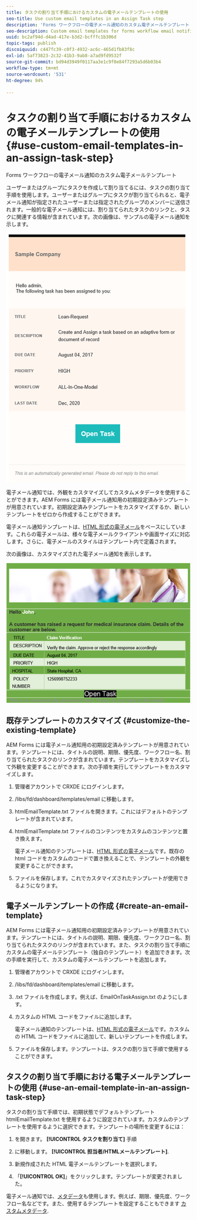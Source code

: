 ```yaml
---
title: タスクの割り当て手順におけるカスタムの電子メールテンプレートの使用
seo-title: Use custom email templates in an Assign Task step
description: 'Forms ワークフローの電子メール通知のカスタム電子メールテンプレート '
seo-description: Custom email templates for forms workflow email notifications
uuid: bc2af94d-d4ad-417e-b3d2-bcfffc1b306d
topic-tags: publish
discoiquuid: c447fc39-c0f3-4932-ac6c-465d1fb83f8c
exl-id: 5af73823-2c32-41b3-9ab8-a7ad9fd9532f
source-git-commit: bd94d3949f0117aa3e1c9f0e84f7293a5d6b03b4
workflow-type: tm+mt
source-wordcount: '531'
ht-degree: 94%

---
```


# タスクの割り当て手順におけるカスタムの電子メールテンプレートの使用 {#use-custom-email-templates-in-an-assign-task-step}

Forms ワークフローの電子メール通知のカスタム電子メールテンプレート

ユーザーまたはグループにタスクを作成して割り当てるには、タスクの割り当て手順を使用します。ユーザーまたはグループにタスクが割り当てられると、電子メール通知が指定されたユーザーまたは指定されたグループのメンバーに送信されます。一般的な電子メール通知には、割り当てられたタスクのリンクと、タスクに関連する情報が含まれています。次の画像は、サンプルの電子メール通知を示します。

![初期設定済みテンプレートを使用した電子メール通知](do-not-localize/default-email-template.png)

電子メール通知では、外観をカスタマイズしてカスタムメタデータを使用することができます。AEM Forms には電子メール通知用の初期設定済みテンプレートが用意されています。初期設定済みテンプレートをカスタマイズするか、新しいテンプレートをゼロから作成することができます。

電子メール通知テンプレートは、[HTML 形式の電子メール](https://en.wikipedia.org/wiki/HTML_email)をベースにしています。これらの電子メールは、様々な電子メールクライアントや画面サイズに対応します。さらに、電子メールのスタイルはテンプレート内で定義されます。

次の画像は、カスタマイズされた電子メール通知を表示します。

![カスタムテンプレートを使用した電子メール通知](do-not-localize/customized-email.png)

## 既存テンプレートのカスタマイズ {#customize-the-existing-template}

AEM Forms には電子メール通知用の初期設定済みテンプレートが用意されています。テンプレートには、タイトルの説明、期限、優先度、ワークフロー名、割り当てられたタスクのリンクが含まれています。テンプレートをカスタマイズして外観を変更することができます。次の手順を実行してテンプレートをカスタマイズします。

1. 管理者アカウントで CRXDE にログインします。

1. /libs/fd/dashboard/templates/email に移動します。

1. htmlEmailTemplate.txt ファイルを開きます。これにはデフォルトのテンプレートが含まれています。

1. htmlEmailTemplate.txt ファイルのコンテンツをカスタムのコンテンツと置き換えます。

   電子メール通知のテンプレートは、[HTML 形式の電子メール](https://en.wikipedia.org/wiki/HTML_email)です。既存の html コードをカスタムのコードで置き換えることで、テンプレートの外観を変更することができます。

1.  ファイルを保存します。これでカスタマイズされたテンプレートが使用できるようになります。

## 電子メールテンプレートの作成 {#create-an-email-template}

AEM Forms には電子メール通知用の初期設定済みテンプレートが用意されています。テンプレートには、タイトルの説明、期限、優先度、ワークフロー名、割り当てられたタスクのリンクが含まれています。また、タスクの割り当て手順にカスタムの電子メールテンプレート（独自のテンプレート）を追加できます。次の手順を実行して、カスタムの電子メールテンプレートを追加します。

1. 管理者アカウントで CRXDE にログインします。

1. /libs/fd/dashboard/templates/email に移動します。

1. .txt ファイルを作成します。例えば、EmailOnTaskAssign.txt のようにします。

1. カスタムの HTML コードをファイルに追加します。

   電子メール通知のテンプレートは、[HTML 形式の電子メール](https://en.wikipedia.org/wiki/HTML_email)です。カスタムの HTML コードをファイルに追加して、新しいテンプレートを作成します。

1.  ファイルを保存します。テンプレートは、タスクの割り当て手順で使用することができます。

## タスクの割り当て手順における電子メールテンプレートの使用 {#use-an-email-template-in-an-assign-task-step}

タスクの割り当て手順では、初期状態でデフォルトテンプレート htmlEmailTemplate.txt を使用するように設定されています。カスタムのテンプレートを使用するように選択できます。テンプレートの場所を変更するには：

1. を開きます。 **[!UICONTROL タスクを割り当て]** 手順

1. に移動します。 **[!UICONTROL 担当者/HTMLメールテンプレート]**.

1. 新規作成された HTML 電子メールテンプレートを選択します。

1. 「**[!UICONTROL OK]**」をクリックします。テンプレートが変更されました。

電子メール通知では、[メタデータ](/help/forms/using/use-metadata-in-email-notifications.md)も使用します。例えば、期限、優先度、ワークフロー名などです。また、使用するテンプレートを設定することもできます [カスタムメタデータ](/help/forms/using/use-metadata-in-email-notifications.md#using-custom-metadata-in-an-email-notification).

